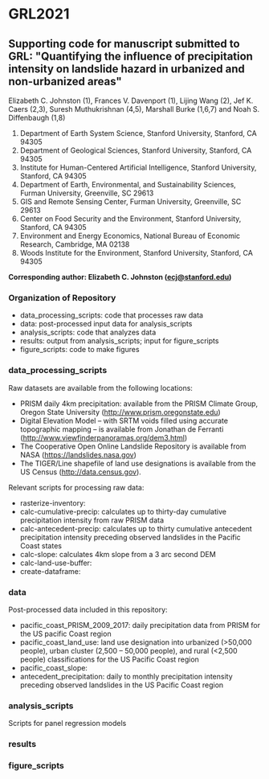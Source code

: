 # GRL2021
## Supporting code for manuscript submitted to GRL: **"Quantifying the influence of precipitation intensity on landslide hazard in urbanized and non-urbanized areas"**

Elizabeth C. Johnston (1), Frances V. Davenport (1), Lijing Wang (2), Jef K. Caers (2,3), Suresh Muthukrishnan (4,5), Marshall Burke (1,6,7) and Noah S. Diffenbaugh (1,8)

1. Department of Earth System Science, Stanford University, Stanford, CA 94305
2. Department of Geological Sciences, Stanford University, Stanford, CA 94305
3. Institute for Human-Centered Artificial Intelligence, Stanford University, Stanford, CA 94305
4. Department of Earth, Environmental, and Sustainability Sciences, Furman University, Greenville, SC 29613
5. GIS and Remote Sensing Center, Furman University, Greenville, SC 29613
6. Center on Food Security and the Environment, Stanford University, Stanford, CA 94305
7. Environment and Energy Economics, National Bureau of Economic Research, Cambridge, MA 02138
8. Woods Institute for the Environment, Stanford University, Stanford, CA 94305


**Corresponding author: Elizabeth C. Johnston (ecj@stanford.edu)**

### Organization of Repository
 
- data_processing_scripts: code that processes raw data
- data: post-processed input data for analysis_scripts
- analysis_scripts: code that analyzes data 
- results: output from analysis_scripts; input for figure_scripts
- figure_scripts: code to make figures 

### data_processing_scripts

Raw datasets are available from the following locations: 

- PRISM daily 4km precipitation: available from the PRISM Climate Group, Oregon State University (http://www.prism.oregonstate.edu)
- Digital Elevation Model – with SRTM voids filled using accurate topographic mapping – is available from Jonathan de Ferranti (http://www.viewfinderpanoramas.org/dem3.html)
- The Cooperative Open Online Landslide Repository is available from NASA (https://landslides.nasa.gov)
- The TIGER/Line shapefile of land use designations is available from the US Census (http://data.census.gov).

Relevant scripts for processing raw data: 

- rasterize-inventory:
- calc-cumulative-precip: calculates up to thirty-day cumulative precipitation intensity from raw PRISM data
- calc-antecedent-precip: calculates up to thirty cumulative antecedent precipitation intensity preceding observed landslides in the Pacific Coast states
- calc-slope: calculates 4km slope from a 3 arc second DEM 
- calc-land-use-buffer: 
- create-dataframe: 

### data

Post-processed data included in this repository: 

- pacific_coast_PRISM_2009_2017: daily precipitation data from PRISM for the US pacific Coast region
- pacific_coast_land_use: land use designation into urbanized (>50,000 people), urban cluster (2,500 – 50,000 people), and rural (<2,500 people) classifications for the US Pacific Coast region
- pacific_coast_slope: 
- antecedent_precipitation: daily to monthly precipitation intensity preceding observed landslides in the US Pacific Coast region

### analysis_scripts

Scripts for panel regression models

### results

### figure_scripts







